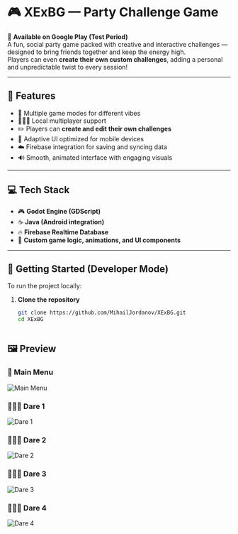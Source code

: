 # 🎮 XExBG — Party Challenge Game

📱 **Available on Google Play (Test Period)**  
A fun, social party game packed with creative and interactive challenges — designed to bring friends together and keep the energy high.  
Players can even **create their own custom challenges**, adding a personal and unpredictable twist to every session!  

---

## 🌟 Features

- 🎲 Multiple game modes for different vibes  
- 🧑‍🤝‍🧑 Local multiplayer support  
- ✏️ Players can **create and edit their own challenges**  
- 🎨 Adaptive UI optimized for mobile devices  
- ☁️ Firebase integration for saving and syncing data  
- 🔊 Smooth, animated interface with engaging visuals  

---

## 💻 Tech Stack

- 🎮 **Godot Engine (GDScript)**  
- ☕ **Java (Android integration)**  
- 🔥 **Firebase Realtime Database**  
- 🧠 **Custom game logic, animations, and UI components**

---

## 🚀 Getting Started (Developer Mode)

To run the project locally:

1. **Clone the repository**
   ```bash
   git clone https://github.com/MihailJordanov/XExBG.git
   cd XExBG

   

## 🖼️ Preview

### 🚪 Main Menu
![Main Menu](https://github.com/MihailJordanov/XExBG/blob/main/Images/Phone%20screenshots/Screenshot%202025-10-15%20163041.png)



### 🧑‍🤝‍🧑 Dare 1
![Dare 1](https://github.com/MihailJordanov/XExBG/blob/main/Images/Phone%20screenshots/Screenshot%202025-10-04%20232850.png)



### 🧑‍🤝‍🧑 Dare 2
![Dare 2](https://github.com/MihailJordanov/XExBG/blob/main/Images/Phone%20screenshots/Screenshot%202025-10-04%20231608.png)



### 🧑‍🤝‍🧑 Dare 3
![Dare 3](https://github.com/MihailJordanov/XExBG/blob/main/Images/Phone%20screenshots/Screenshot%202025-10-04%20231647.png)



### 🧑‍🤝‍🧑 Dare 4
![Dare 4](https://github.com/MihailJordanov/XExBG/blob/main/Images/Phone%20screenshots/Screenshot%202025-10-04%20232358.png)



